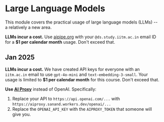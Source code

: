 # Large Language Models

This module covers the practical usage of large language models (LLMs) -- a relatively a new area.

**LLMs incur a cost.** Use [aipipe.org](https://aipipe.org/) with your `@ds.study.iitm.ac.in` email ID
for a **$1 per calendar month** usage. Don't exceed that.

## Jan 2025

**LLMs incur a cost.** We have created API keys for everyone with an `iitm.ac.in` email to use `gpt-4o-mini` and `text-embedding-3-small`. Your usage is limited to **$1 per calendar month** for this course. Don't exceed that.

**Use [AI Proxy](https://github.com/sanand0/aiproxy)** instead of OpenAI. Specifically:

1. Replace your API to `https://api.openai.com/...` with `https://aiproxy.sanand.workers.dev/openai/...`
2. Replace the `OPENAI_API_KEY` with the `AIPROXY_TOKEN` that someone will give you.
